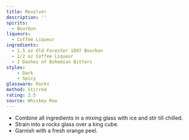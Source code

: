 ```yaml
---
title: Revolver
description: ''
spirits:
  - Bourbon
liqueurs:
  - Coffee Liqueur
ingredients:
  - 1.5 oz Old Forester 1897 Bourbon
  - 1/2 oz Coffee Liqueur
  - 2 Dashes of Bohemian Bitters
styles:
    - Dark
    - Spicy
glassware: Rocks
method: Stirred
rating: 2.5
source: Whiskey Row
---
```


- Combine all ingredients in a mixing glass with ice and stir till chilled.
- Strain into a rocks glass over a king cube.
- Garnish with a fresh orange peel.